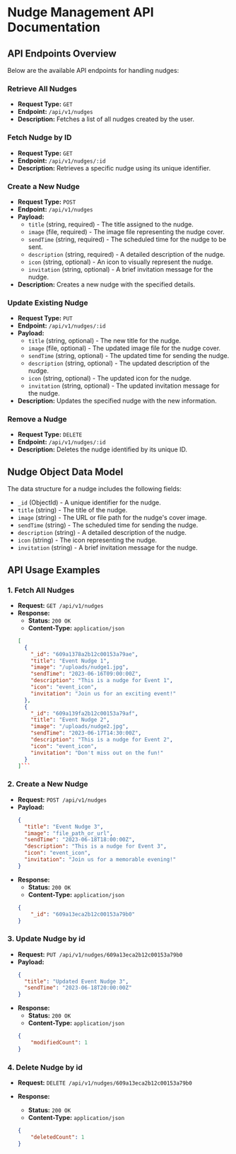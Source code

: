 
# Nudge Management API Documentation



## API Endpoints Overview
Below are the available API endpoints for handling nudges:

### Retrieve All Nudges
- **Request Type:** `GET`
- **Endpoint:** `/api/v1/nudges`
- **Description:** Fetches a list of all nudges created by the user.

### Fetch Nudge by ID
- **Request Type:** `GET`
- **Endpoint:** `/api/v1/nudges/:id`
- **Description:** Retrieves a specific nudge using its unique identifier.

### Create a New Nudge
- **Request Type:** `POST`
- **Endpoint:** `/api/v1/nudges`
- **Payload:**
  - `title` (string, required) - The title assigned to the nudge.
  - `image` (file, required) - The image file representing the nudge cover.
  - `sendTime` (string, required) - The scheduled time for the nudge to be sent.
  - `description` (string, required) - A detailed description of the nudge.
  - `icon` (string, optional) - An icon to visually represent the nudge.
  - `invitation` (string, optional) - A brief invitation message for the nudge.
- **Description:** Creates a new nudge with the specified details.

### Update Existing Nudge
- **Request Type:** `PUT`
- **Endpoint:** `/api/v1/nudges/:id`
- **Payload:**
  - `title` (string, optional) - The new title for the nudge.
  - `image` (file, optional) - The updated image file for the nudge cover.
  - `sendTime` (string, optional) - The updated time for sending the nudge.
  - `description` (string, optional) - The updated description of the nudge.
  - `icon` (string, optional) - The updated icon for the nudge.
  - `invitation` (string, optional) - The updated invitation message for the nudge.
- **Description:** Updates the specified nudge with the new information.

### Remove a Nudge
- **Request Type:** `DELETE`
- **Endpoint:** `/api/v1/nudges/:id`
- **Description:** Deletes the nudge identified by its unique ID.

## Nudge Object Data Model
The data structure for a nudge includes the following fields:
- `_id` (ObjectId) - A unique identifier for the nudge.
- `title` (string) - The title of the nudge.
- `image` (string) - The URL or file path for the nudge's cover image.
- `sendTime` (string) - The scheduled time for sending the nudge.
- `description` (string) - A detailed description of the nudge.
- `icon` (string) - The icon representing the nudge.
- `invitation` (string) - A brief invitation message for the nudge.

## API Usage Examples

### 1. Fetch All Nudges
- **Request:** `GET /api/v1/nudges`
- **Response:**
  - **Status:** `200 OK`
  - **Content-Type:** `application/json`
  ```json
  [
    {
      "_id": "609a1378a2b12c00153a79ae",
      "title": "Event Nudge 1",
      "image": "/uploads/nudge1.jpg",
      "sendTime": "2023-06-16T09:00:00Z",
      "description": "This is a nudge for Event 1",
      "icon": "event_icon",
      "invitation": "Join us for an exciting event!"
    },
    {
      "_id": "609a139fa2b12c00153a79af",
      "title": "Event Nudge 2",
      "image": "/uploads/nudge2.jpg",
      "sendTime": "2023-06-17T14:30:00Z",
      "description": "This is a nudge for Event 2",
      "icon": "event_icon",
      "invitation": "Don't miss out on the fun!"
    }
  ]```
### 2. Create a New Nudge
- **Request:** `POST /api/v1/nudges`
- **Payload:**
  ```json
  {
    "title": "Event Nudge 3",
    "image": "file_path_or_url",
    "sendTime": "2023-06-18T18:00:00Z",
    "description": "This is a nudge for Event 3",
    "icon": "event_icon",
    "invitation": "Join us for a memorable evening!"
  }
  ```
- **Response:**
    - **Status:** `200 OK`
    - **Content-Type:** `application/json`
    ```json
    {
        "_id": "609a13eca2b12c00153a79b0"
    }
    ```

### 3. Update Nudge by id
- **Request:** `PUT /api/v1/nudges/609a13eca2b12c00153a79b0`
- **Payload:**
  ```json
  {
    "title": "Updated Event Nudge 3",
    "sendTime": "2023-06-18T20:00:00Z"
  }

  ```
- **Response:**
    - **Status:** `200 OK`
    - **Content-Type:** `application/json`
    ```json
    {
        "modifiedCount": 1
    }

    ```

### 4. Delete Nudge by id
- **Request:** `DELETE /api/v1/nudges/609a13eca2b12c00153a79b0`

- **Response:**
    - **Status:** `200 OK`
    - **Content-Type:** `application/json`
    ```json
    {
        "deletedCount": 1
    }

    ```
    
